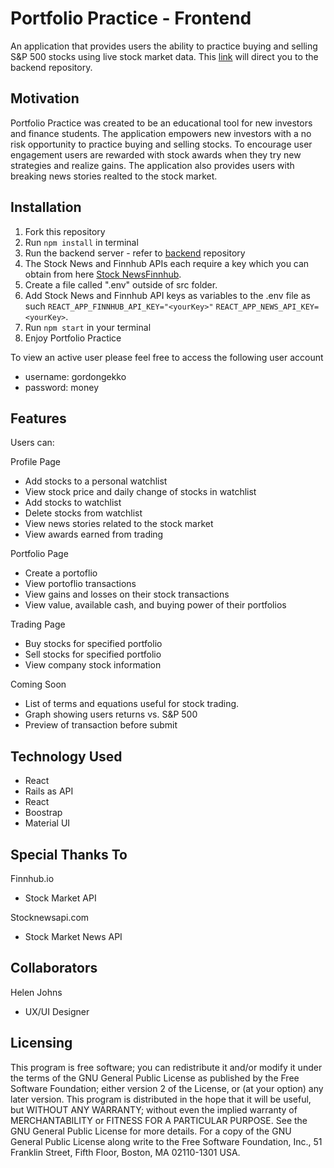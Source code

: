# Portfolio Practice - Frontend

An application that provides users the ability to practice buying and selling S&P 500 stocks using live stock market data. This [link](https://github.com/matthewsedlacek/Portfolio-Practice-Backend) will direct you to the backend repository.

## Motivation

Portfolio Practice was created to be an educational tool for new investors and finance students. The application empowers new investors with a no risk opportunity to practice buying and selling stocks. To encourage user engagement users are rewarded with stock awards when they try new strategies and realize gains. The application also provides users with breaking news stories realted to the stock market.

## Installation

1. Fork this repository
2. Run `npm install` in terminal
3. Run the backend server - refer to [backend](https://github.com/matthewsedlacek/Portfolio-Practice-Backend) repository
4. The Stock News and Finnhub APIs each require a key which you can obtain from here [Stock News](https://stocknewsapi.com/)[Finnhub](https://finnhub.io/).
5. Create a file called ".env" outside of src folder.
6. Add Stock News and Finnhub API keys as variables to the .env file as such
   `REACT_APP_FINNHUB_API_KEY="<yourKey>"` `REACT_APP_NEWS_API_KEY=<yourKey>`.
7. Run `npm start` in your terminal
8. Enjoy Portfolio Practice

To view an active user please feel free to access the following user account

- username: gordongekko
- password: money

## Features

Users can:

Profile Page

- Add stocks to a personal watchlist
- View stock price and daily change of stocks in watchlist
- Add stocks to watchlist
- Delete stocks from watchlist
- View news stories related to the stock market
- View awards earned from trading

Portfolio Page

- Create a portoflio
- View portoflio transactions
- View gains and losses on their stock transactions
- View value, available cash, and buying power of their portfolios

Trading Page

- Buy stocks for specified portfolio
- Sell stocks for specified portfolio
- View company stock information

Coming Soon

- List of terms and equations useful for stock trading.
- Graph showing users returns vs. S&P 500
- Preview of transaction before submit

## Technology Used

- React
- Rails as API
- React
- Boostrap
- Material UI

## Special Thanks To

Finnhub.io

- Stock Market API

Stocknewsapi.com

- Stock Market News API

## Collaborators

Helen Johns

- UX/UI Designer

## Licensing

This program is free software; you can redistribute it and/or modify it under the terms of the GNU General Public License as published by the Free Software Foundation; either version 2 of the License, or (at your option) any later version.
This program is distributed in the hope that it will be useful, but WITHOUT ANY WARRANTY; without even the implied warranty of MERCHANTABILITY or FITNESS FOR A PARTICULAR PURPOSE. See the GNU General Public License for more details.
For a copy of the GNU General Public License along write to the Free Software Foundation, Inc., 51 Franklin Street, Fifth Floor, Boston, MA 02110-1301 USA.

